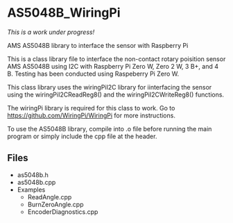 # AS5048B_WiringPi

*This is a work under progress!*

AMS AS5048B library to interface the sensor with Raspberry Pi

This is a class library file to interface the non-contact rotary poisition sensor AMS AS5048B using I2C with Raspberry Pi Zero W, Zero 2 W, 3 B+, and 4 B. Testing has been conducted using Raspeberry Pi Zero W.

This class library uses the wiringPiI2C library for iinterfacing the sensor using the wiringPiI2CReadReg8() and the wiringPiI2CWriteReg8() functions.

The wiringPi library is required for this class to work. Go to https://github.com/WiringPi/WiringPi for more instructions.

To use the AS5048B library, compile into .o file before running the main program or simply include the cpp file at the header.

## Files
* as5048b.h
* as5048b.cpp
* Examples
    * ReadAngle.cpp
    * BurnZeroAngle.cpp
    * EncoderDiagnostics.cpp



